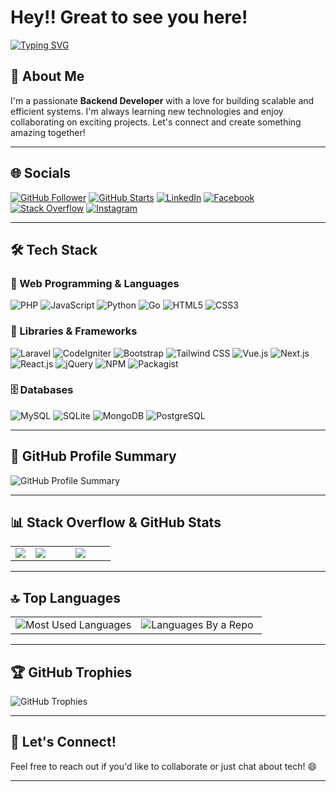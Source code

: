 # Hey!! Great to see you here!

[![Typing SVG](https://readme-typing-svg.demolab.com?font=Electrolize&size=23&pause=1000&color=42b983&vCenter=true&width=500&lines=Backend+Developer;Tech+Enthusiast;Always+Learning+New+Things;Always+Open+To+Collaborate)](https://git.io/typing-svg)

## 👋 About Me

I'm a passionate **Backend Developer** with a love for building scalable and efficient systems. I'm always learning new technologies and enjoy collaborating on exciting projects. Let's connect and create something amazing together!

---

## 🌐 Socials

[![GitHub Follower](https://img.shields.io/github/followers/souravmsh?label=Followers&style=social)](https://www.github.com/souravmsh)
[![GitHub Starts](https://img.shields.io/github/stars/souravmsh?label=Stars)](https://www.github.com/souravmsh)
[![LinkedIn](https://img.shields.io/badge/LinkedIn-0077B5?style=plastic&logo=linkedin&logoColor=white)](https://www.linkedin.com/in/souravmsh/)
[![Facebook](https://img.shields.io/badge/Facebook-%231877F2.svg?style=plastic&logo=Facebook&logoColor=white)](https://fb.com/souravmsh)
[![Stack Overflow](https://img.shields.io/badge/stack%20overflow-0A0A0A?style=plastic&logo=stackoverflow&logoColor=vue)](https://stackoverflow.com/users/6877732/souravmsh)
[![Instagram](https://img.shields.io/badge/Instagram-E4405F?style=plastic&logo=instagram&logoColor=white)](https://www.instagram.com/souravmsh/)

---
## 🛠️ Tech Stack

### 🚀 Web Programming & Languages

![PHP](https://img.shields.io/badge/php-%23777BB4.svg?style=plastic&logo=php&logoColor=white)
![JavaScript](https://img.shields.io/badge/JavaScript-323330?style=plastic&logo=javascript&logoColor=F7DF1E)
![Python](https://img.shields.io/badge/Python-3776AB?style=plastic&logo=python&logoColor=white)
![Go](https://img.shields.io/badge/Go-00ADD8?style=plastic&logo=go&logoColor=white)
![HTML5](https://img.shields.io/badge/HTML5-E34F26?style=plastic&logo=html5&logoColor=white)
![CSS3](https://img.shields.io/badge/CSS3-1572B6?style=plastic&logo=css3&logoColor=white)

### 🧩 Libraries & Frameworks

![Laravel](https://img.shields.io/badge/laravel-%23FF2D20.svg?style=plastic&logo=laravel&logoColor=white)
![CodeIgniter](https://img.shields.io/badge/CodeIgniter-EE4623?style=plastic&logo=codeigniter&logoColor=white)
![Bootstrap](https://img.shields.io/badge/Bootstrap-563D7C?style=plastic&logo=bootstrap&logoColor=white)
![Tailwind CSS](https://img.shields.io/badge/Tailwind%20CSS-38B2AC?style=plastic&logo=tailwind-css&logoColor=white)
![Vue.js](https://img.shields.io/badge/VUE.JS-000000?style=plastic&logo=vuedotjs&logoColor=44E192)
![Next.js](https://img.shields.io/badge/Next.js-000000?style=plastic&logo=nextdotjs&logoColor=white)
![React.js](https://img.shields.io/badge/React-20232A?style=plastic&logo=react&logoColor=61DAFB)
![jQuery](https://img.shields.io/badge/jQuery-0769AD?style=plastic&logo=jquery&logoColor=white)
![NPM](https://img.shields.io/badge/npm-CB3837?style=plastic&logo=npm&logoColor=white)
![Packagist](https://img.shields.io/badge/Packagist-F28D1A?style=plastic&logo=composer&logoColor=white)

### 🗄️ Databases

![MySQL](https://img.shields.io/badge/mysql-%2300f.svg?style=plastic&logo=mysql&logoColor=white)
![SQLite](https://img.shields.io/badge/sqlite-%2307405e.svg?style=plastic&logo=sqlite&logoColor=white)
![MongoDB](https://img.shields.io/badge/MongoDB-%234ea94b.svg?style=plastic&logo=mongodb&logoColor=white)
![PostgreSQL](https://img.shields.io/badge/postgresql-%23316192.svg?style=plastic&logo=postgresql&logoColor=white)

---

## 📄 GitHub Profile Summary

<img src="https://github-profile-summary-cards.vercel.app/api/cards/profile-details?username=souravmsh&theme=vue" alt="GitHub Profile Summary"/>

---

## 📊 Stack Overflow & GitHub Stats

<table>
  <tr>
    <td width="20%">
      <img src="https://github-readme-stackoverflow.vercel.app/?userID=6877732" />
    </td>
    <td width="40%">
      <img src="http://github-profile-summary-cards.vercel.app/api/cards/stats?username=souravmsh&theme=vue" />
    </td>
    <td width="40%">
      <img src="https://github-readme-streak-stats.herokuapp.com/?user=souravmsh&hide_border=true&theme=vue" />
    </td>
  </tr>
</table>

---

## 🔝 Top Languages

<table>
  <tr>
    <td width="50%">
      <img src="https://github-readme-stats.vercel.app/api/top-langs/?username=souravmsh&langs_count=8&layout=compact&theme=vue&hide_border=true&title_color=42b883&icon_color=42b883" alt="Most Used Languages"/>
    </td>
    <td width="50%">
      <img src="http://github-profile-summary-cards.vercel.app/api/cards/repos-per-language?username=souravmsh&theme=vue" alt="Languages By a Repo"/>
    </td>
  </tr>
</table>

---

## 🏆 GitHub Trophies
 
![GitHub Trophies](https://github-profile-trophy.vercel.app/?username=souravmsh&theme=vue&no-frame=true&no-bg=true)

---

## 💬 Let's Connect!

Feel free to reach out if you'd like to collaborate or just chat about tech! 😄

---
